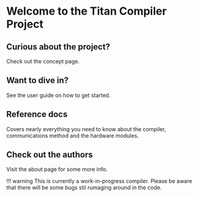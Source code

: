 # Welcome to the Titan Compiler Project

<link rel="stylesheet" href="https://cdnjs.cloudflare.com/ajax/libs/font-awesome/6.1.0/css/all.min.css">

<div class="card-container">
    <div class="card">
        <i class="fas fa-circle-info"></i>
        <h2>Curious about the project?</h2>
        <p>Check out the concept page.</p>
    </div>
    <div class="card">
        <i class="fa-brands fa-readme"></i>
        <h2>Want to dive in?</h2>
        <p>See the user guide on how to get started.</p>
    </div>
    <div class="card">
        <i class="fa-solid fa-gears"></i>
        <h2>Reference docs</h2>
        <p>Covers nearly everything you need to know about the compiler, communications method and the hardware modules.</p>
    </div>
    <div class="card">
        <i class="fa-solid fa-face-smile"></i>
        <h2>Check out the authors</h2>
        <p>Visit the about page for some more info.</p>
    </div>
</div>

!!! warning
    This is currently a work-in-progress compiler. Please be aware that there will be some bugs stil rumaging around in the code. 